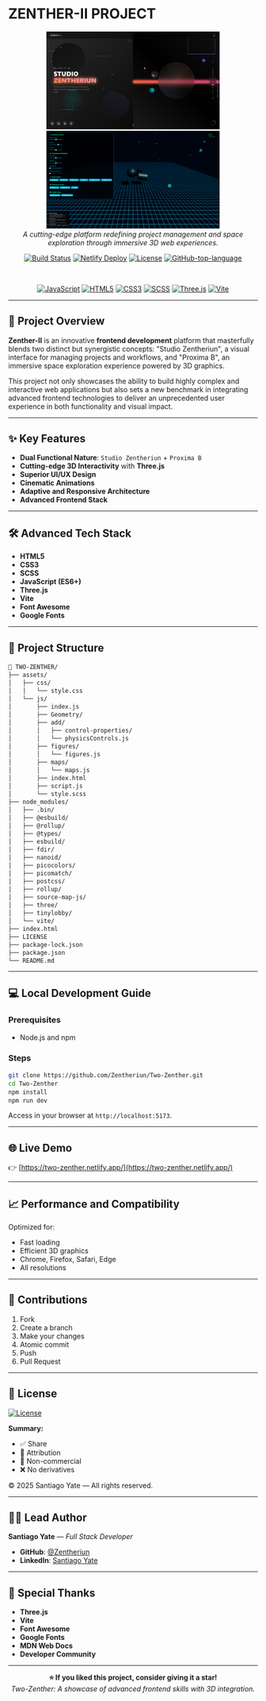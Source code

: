 
# ZENTHER-II PROJECT

<div align="center">
  <img src="https://github.com/Zentheriun/Zentheriun/blob/main/Resources/.IMGs/Web%20-%20Studio%20Zentheriun.png" alt="Studio Zentheriun Preview" width="350"/>
  <img src="https://github.com/Zentheriun/Zentheriun/blob/main/Resources/.IMGs/Web%20-%20Proxima%20B.png" alt="Proxima B Preview" width="350"/>
  <br>
  <em>A cutting-edge platform redefining project management and space exploration through immersive 3D web experiences.</em>
</div>

<div align="center">

[![Build Status](https://img.shields.io/badge/Build-Passed-brightgreen?style=for-the-badge)](https://github.com/Zentheriun/Two-Zenther/actions)
[![Netlify Deploy](https://img.shields.io/badge/Deployed-Netlify-00C7B7?style=for-the-badge&logo=netlify&logoColor=white)](https://two-zenther.netlify.app/)
[![License](https://img.shields.io/badge/License-CC%20BY--NC--ND%204.0-blue?style=for-the-badge)](http://creativecommons.org/licenses/by-nc-nd/4.0/)
[![GitHub-top-language](https://img.shields.io/github/languages/top/Zentheriun/Two-Zenther?style=for-the-badge)](https://github.com/Zentheriun/Two-Zenther/)

<br>

[![JavaScript](https://img.shields.io/badge/JavaScript-ES6+-F7DF1E?style=for-the-badge&logo=javascript&logoColor=black)](https://developer.mozilla.org/en-US/docs/Web/JavaScript)
[![HTML5](https://img.shields.io/badge/HTML5-E34F26?style=for-the-badge&logo=html5&logoColor=white)](https://developer.mozilla.org/en-US/docs/Web/HTML)
[![CSS3](https://img.shields.io/badge/CSS3-1572B6?style=for-the-badge&logo=css3&logoColor=white)](https://developer.mozilla.org/en-US/docs/Web/CSS)
[![SCSS](https://img.shields.io/badge/SCSS-CC6699?style=for-the-badge&logo=sass&logoColor=white)](https://sass-lang.com/)
[![Three.js](https://img.shields.io/badge/Three.js-000000?style=for-the-badge&logo=three.js&logoColor=white)](https://threejs.org/)
[![Vite](https://img.shields.io/badge/Vite-646CFF?style=for-the-badge&logo=vite&logoColor=white)](https://vitejs.dev/)

</div>

---

## 🚀 Project Overview

**Zenther-II** is an innovative **frontend development** platform that masterfully blends two distinct but synergistic concepts: "Studio Zentheriun", a visual interface for managing projects and workflows, and "Proxima B", an immersive space exploration experience powered by 3D graphics.

This project not only showcases the ability to build highly complex and interactive web applications but also sets a new benchmark in integrating advanced frontend technologies to deliver an unprecedented user experience in both functionality and visual impact.

---

## ✨ Key Features

- **Dual Functional Nature**: `Studio Zentheriun` + `Proxima B`
- **Cutting-edge 3D Interactivity** with **Three.js**
- **Superior UI/UX Design**
- **Cinematic Animations**
- **Adaptive and Responsive Architecture**
- **Advanced Frontend Stack**

---

## 🛠️ Advanced Tech Stack

- **HTML5**
- **CSS3**
- **SCSS**
- **JavaScript (ES6+)**
- **Three.js**
- **Vite**
- **Font Awesome**
- **Google Fonts**

---

## 📂 Project Structure

```
📁 TWO-ZENTHER/
├── assets/
│   ├── css/
│   │   └── style.css
│   └── js/
│       ├── index.js
│       ├── Geometry/
│       ├── add/
│       │   ├── control-properties/
│       │   └── physicsControls.js
│       ├── figures/
│       │   └── figures.js
│       ├── maps/
│       │   └── maps.js
│       ├── index.html
│       ├── script.js
│       └── style.scss
├── node_modules/
│   ├── .bin/
│   ├── @esbuild/
│   ├── @rollup/
│   ├── @types/
│   ├── esbuild/
│   ├── fdir/
│   ├── nanoid/
│   ├── picocolors/
│   ├── picomatch/
│   ├── postcss/
│   ├── rollup/
│   ├── source-map-js/
│   ├── three/
│   ├── tinylobby/
│   └── vite/
├── index.html
├── LICENSE
├── package-lock.json
├── package.json
└── README.md
```

---

## 💻 Local Development Guide

### Prerequisites
- Node.js and npm

### Steps

```bash
git clone https://github.com/Zentheriun/Two-Zenther.git
cd Two-Zenther
npm install
npm run dev
```

Access in your browser at `http://localhost:5173`.

---

## 🌐 Live Demo

👉 [https://two-zenther.netlify.app/](https://two-zenther.netlify.app/)

---

## 📈 Performance and Compatibility

Optimized for:
- Fast loading
- Efficient 3D graphics
- Chrome, Firefox, Safari, Edge
- All resolutions

---

## 🤝 Contributions

1. Fork
2. Create a branch
3. Make your changes
4. Atomic commit
5. Push
6. Pull Request

---

## 📄 License

[![License](https://img.shields.io/badge/License-CC%20BY--NC--ND%204.0-blue?style=flat-square)](http://creativecommons.org/licenses/by-nc-nd/4.0/)

**Summary:**
- ✅ Share
- 🔗 Attribution
- 🚫 Non-commercial
- ❌ No derivatives

© 2025 Santiago Yate — All rights reserved.

---

## 👨‍💻 Lead Author

**Santiago Yate** — *Full Stack Developer*

- **GitHub**: [@Zentheriun](https://github.com/Zentheriun)
- **LinkedIn**: [Santiago Yate](https://www.linkedin.com/in/zentheriun/)

---

## 🙏 Special Thanks

- **Three.js**
- **Vite**
- **Font Awesome**
- **Google Fonts**
- **MDN Web Docs**
- **Developer Community**

---

<div align="center">
  <strong>⭐ If you liked this project, consider giving it a star!</strong><br>
  <em>Two-Zenther: A showcase of advanced frontend skills with 3D integration.</em>
</div>
